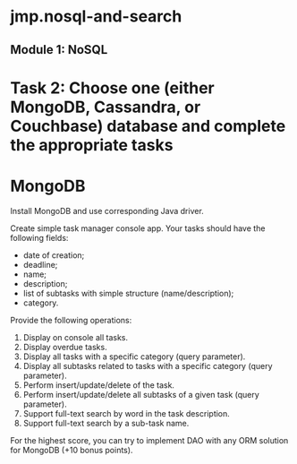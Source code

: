 # jmp.nosql-and-search

## Module 1: NoSQL 


Task 2: Choose one (either MongoDB, Cassandra, or Couchbase) database and complete the appropriate tasks
===================================

MongoDB
===================================

Install MongoDB and use corresponding Java driver.

Create simple task manager console app. Your tasks should have the following fields:

* date of creation;
* deadline;
* name;
* description;
* list of subtasks with simple structure (name/description);
* category.

Provide the following operations:

1. Display on console all tasks.
2. Display overdue tasks.
3. Display all tasks with a specific category (query parameter).
4. Display all subtasks related to tasks with a specific category (query parameter).
5. Perform insert/update/delete of the task.
6. Perform insert/update/delete all subtasks of a given task (query parameter).
7. Support full-text search by word in the task description.
8. Support full-text search by a sub-task name.

For the highest score, you can try to implement DAO with any ORM solution for MongoDB (+10 bonus points).
